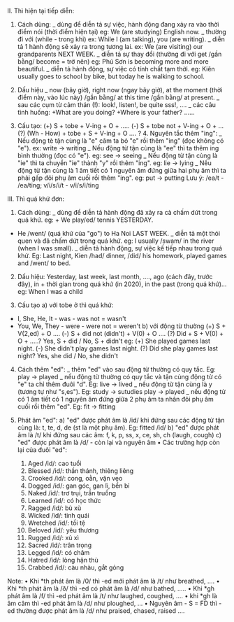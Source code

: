 II. Thì hiện tại tiếp diễn:

1. Cách dùng: _ dùng để diễn tả sự việc, hành động đang xảy ra vào thời điểm nói (thời điểm hiện tại)
eg: We (are studying) English now.
_ thường đi với (while - trong khi)
ex: While I (am talking), you (are writing).
_ diễn tả 1 hành động sẽ xảy ra trong tương lai.
ex: We (are visiting) our grandparents NEXT WEEK.
_ diễn tả sự thay đổi (thường đi với get /gần bằng/ become = trở nên)
eg: Phú Sơn is becoming more and more beautiful.
_ diễn tả hành động, sự việc có tính chất tạm thời.
eg: Kiên usually goes to school by bike, but today he is walking to school.
	
 2.	Dấu hiệu 
_ now (bây giờ), right now (ngay bây giờ), at the moment (thời điểm này, vào lúc này) /gần bằng/ at this time /gần bằng/ at present.
_ sau các cụm từ cảm thán (!): look!, listen!, be quite sss!, ....
_ các câu tình huống: +What are you doing?
+Where is your father?
......

3.	Cấu tạo:
(+) S + tobe + V-ing + O + .....
(-) S + tobe not + V-ing + O + ...
(?) (Wh - How) + tobe + S + V-ing + O .... ?
	4.	Nguyên tắc thêm "ing":
_ Nếu động tè tận cùng là "e" câm ta bỏ "e" rồi thêm "ing" (đọc không có "e"). ex: write -> writing
_ Nếu động từ tận cùng là "ee" thì ta thêm ing bình thường (đọc có "e"). eg: see -> seeing
_ Nếu động từ tận cùng là "ie" thì ta chuyển "ie" thành "y" rồi thêm "ing". eg: lie -> lying
_ Nếu động từ tận cùng là 1 âm tiết có 1 nguyên âm đứng giữa hai phụ âm thì ta phải gấp đôi phụ âm cuối rồi thêm "ing". eg: put -> putting
Lưu ý: /ea/t - /ea/ting; v/i/s/i/t - v/i/s/i/ting

III. Thì quá khứ đơn:

1.	Cách dùng:
_ dùng để diễn tả hành động đã xảy ra cà chấm dứt trong quá khứ.
eg: + We play/ed/ tennis YESTERDAY.
+ He /went/ (quá khứ của "go") to Ha Noi LAST WEEK.
_ diễn tả một thói quen và đã chấm dứt trong quá khứ. eg: I usually /swam/ in the river (when I was small).
_ diễn tả hành động, sự việc kế tiếp nhau trong quá khứ. Eg: Last night, Kien /had/ dinner, /did/ his homework, played games and /went/ to bed.

2.	Dấu hiệu: Yesterday, last week, last month, ...., ago (cách đây, trước đây), in + thời gian trong quá khứ (in 2020), in the past (trong quá khứ)... eg: When I was a child

3.	Cấu tạo 
a) với tobe ở thì quá khứ:
+ I, She, He, It - was - was not = wasn't
+ You, We, They - were - were not = weren't
b) với động từ thường 
(+) S + V(2,ed) + O ....
(-) S + did not (didn't) + V(0) + O ....
(?) Did + S + V(0) + O + .....?
Yes, S + did / No, S + didn't
eg: (+) She played games last night.
(-) She didn't play games last night.
(?) Did she play games last night?
Yes, she did / No, she didn't

4.	Cách thêm "ed":
_ thêm "ed" vào sau động từ thường có quy tắc. Eg: play -> played
_ nếu động từ thường có quy tắc và tận cùng động từ có "e" ta chỉ thêm đuôi "d". Eg: live -> lived
_ nếu động từ tận cùng là y (tương tự như "s,es"). Eg: study -> sutudies      play -> played
_ nếu động từ có 1 âm tiết có 1 nguyên âm đứng giữa 2 phụ âm ta nhân đôi phụ âm cuối rồi thêm "ed". Eg: fit -> fitting

5.	Phát âm "ed":
a) "ed" được phát âm là /id/ khi đứng sau các động từ tận cùng là: t, te, d, de (st là một phụ âm). Eg: fitted /id/
b) "ed" được phát âm là /t/ khi đứng sau các âm: f, k, p, ss, x, ce, sh, ch (laugh, cough)
c) "ed" được phát âm là /d/ - còn lại và nguyên âm
	•	Các trường hợp còn lại của đuôi "ed":
	1.	Aged /id/: cao tuổi
	2.	Blessed /id/: thần thánh, thiêng liêng 
	3.	Crooked /id/: cong, oằn, vặn vẹo 
	4.	Dogged /id/: gan góc, gan lì, bền bỉ
	5.	Naked /id/: trơ trụi, trần truồng 
	6.	Learned /id/: có học thức
	7.	Ragged /id/: bù xù
	8.	Wicked /id/: tinh quái
	9.	Wretched /id/: tồi tệ 
	10.	Beloved /id/: yêu thương 
	11.	Rugged /id/: xù xì
	12.	Sacred /id/: trân trọng 
	13.	Legged /id/: có châm
	14.	Hatred /id/: lòng hận thù 
	15.	Crabbed /id/: càu nhàu, gắt gỏng

Note: 
• Khi *th phát âm là /0/ thì -ed mới phát âm là /t/ như breathed, .... 
• Khi *th phát âm là /ð/ thì -ed có phát âm là /d/ như bathed, .....
• Khi *gh phát âm là /f/ thì -ed phát âm là /t/ như laughed, coughed, .... 
• khi *gh là âm câm thì -ed phát âm là /d/ như ploughed, ... 
• Nguyên âm - S = FD thì -ed thường được phát âm là /d/ như praised, chased, raised ....
